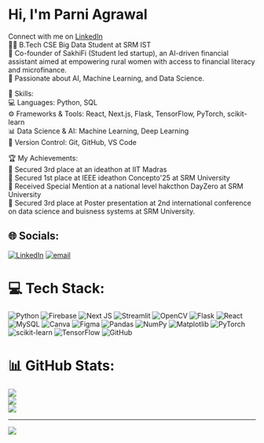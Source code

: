 # Hi, I'm Parni Agrawal
Connect with me on [LinkedIn](www.linkedin.com/in/parni-agrawal)<br/>
👨‍💻  B.Tech CSE Big Data Student at SRM IST<br/>
🌱 Co-founder of SakhiFi (Student led startup), an AI-driven financial assistant aimed at empowering rural women with access to financial literacy and microfinance.<br/>
🧠 Passionate about AI, Machine Learning, and Data Science.<br/>

🔧 Skills:<br/>
💻 Languages: Python, SQL<br/>
⚙️ Frameworks & Tools: React, Next.js, Flask, TensorFlow, PyTorch, scikit-learn<br/>
📊 Data Science & AI: Machine Learning, Deep Learning<br/>
🔄 Version Control: Git, GitHub, VS Code<br/>

🏆 My Achievements:<br/>
🏅 Secured 3rd place at an ideathon at IIT Madras<br/>
🥉 Secured 1st place at IEEE ideathon Concepto'25 at SRM University<br/>
🎯 Received Special Mention at a national level hakcthon DayZero at SRM University<br/>
🏅 Secured 3rd place at Poster presentation at 2nd international conference on data science and buisness systems at SRM University.<br/>

## 🌐 Socials:
[![LinkedIn](https://img.shields.io/badge/LinkedIn-%230077B5.svg?logo=linkedin&logoColor=white)](https://linkedin.com/in/www.linkedin.com/in/parni-agrawal) [![email](https://img.shields.io/badge/Email-D14836?logo=gmail&logoColor=white)](mailto:pa4904@srmist.edu.in) 

# 💻 Tech Stack:
![Python](https://img.shields.io/badge/python-3670A0?style=for-the-badge&logo=python&logoColor=ffdd54) ![Firebase](https://img.shields.io/badge/firebase-%23039BE5.svg?style=for-the-badge&logo=firebase) ![Next JS](https://img.shields.io/badge/Next-black?style=for-the-badge&logo=next.js&logoColor=white) ![Streamlit](https://img.shields.io/badge/Streamlit-%23FE4B4B.svg?style=for-the-badge&logo=streamlit&logoColor=white) ![OpenCV](https://img.shields.io/badge/opencv-%23white.svg?style=for-the-badge&logo=opencv&logoColor=white) ![Flask](https://img.shields.io/badge/flask-%23000.svg?style=for-the-badge&logo=flask&logoColor=white) ![React](https://img.shields.io/badge/react-%2320232a.svg?style=for-the-badge&logo=react&logoColor=%2361DAFB) ![MySQL](https://img.shields.io/badge/mysql-4479A1.svg?style=for-the-badge&logo=mysql&logoColor=white) ![Canva](https://img.shields.io/badge/Canva-%2300C4CC.svg?style=for-the-badge&logo=Canva&logoColor=white) ![Figma](https://img.shields.io/badge/figma-%23F24E1E.svg?style=for-the-badge&logo=figma&logoColor=white) ![Pandas](https://img.shields.io/badge/pandas-%23150458.svg?style=for-the-badge&logo=pandas&logoColor=white) ![NumPy](https://img.shields.io/badge/numpy-%23013243.svg?style=for-the-badge&logo=numpy&logoColor=white) ![Matplotlib](https://img.shields.io/badge/Matplotlib-%23ffffff.svg?style=for-the-badge&logo=Matplotlib&logoColor=black) ![PyTorch](https://img.shields.io/badge/PyTorch-%23EE4C2C.svg?style=for-the-badge&logo=PyTorch&logoColor=white) ![scikit-learn](https://img.shields.io/badge/scikit--learn-%23F7931E.svg?style=for-the-badge&logo=scikit-learn&logoColor=white) ![TensorFlow](https://img.shields.io/badge/TensorFlow-%23FF6F00.svg?style=for-the-badge&logo=TensorFlow&logoColor=white) ![GitHub](https://img.shields.io/badge/github-%23121011.svg?style=for-the-badge&logo=github&logoColor=white)
# 📊 GitHub Stats:
![](https://github-readme-stats.vercel.app/api?username=parniagrawal_&theme=radical&hide_border=false&include_all_commits=false&count_private=false)<br/>
![](https://nirzak-streak-stats.vercel.app/?user=parniagrawal_&theme=radical&hide_border=false)<br/>
![](https://github-readme-stats.vercel.app/api/top-langs/?username=parniagrawal_&theme=radical&hide_border=false&include_all_commits=false&count_private=false&layout=compact)

---
[![](https://visitcount.itsvg.in/api?id=parniagrawal_&icon=0&color=0)](https://visitcount.itsvg.in)

<!-- Proudly created with GPRM ( https://gprm.itsvg.in ) -->
